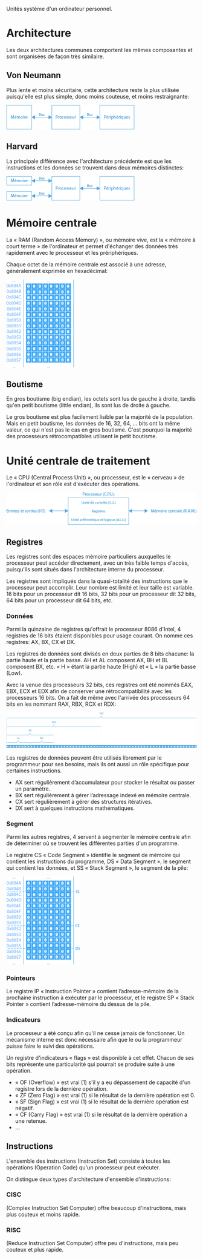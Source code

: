 Unités système d'un ordinateur personnel.

# Architecture

Les deux architectures communes comportent les mêmes composantes et sont organisées de façon très similaire.

## Von Neumann

Plus lente et moins sécuritaire, cette architecture reste la plus utilisée puisqu'elle est plus simple, donc moins couteuse, et moins restraignante:

![Von Neumann](Images/VonNeumann.png)

## Harvard

La principale différence avec l'architecture précédente est que les instructions et les données se trouvent dans deux mémoires distinctes:

![Harvard](Images/Harvard.png)

# Mémoire centrale

La « RAM (Random Access Memory) », ou mémoire vive, est la « mémoire à court terme » de l'ordinateur et permet d'échanger des données très rapidement avec le processeur et les prériphériques.

Chaque octet de la mémoire centrale est associé à une adresse, généralement exprimée en hexadécimal:

![RAM](Images/RAM.png)

## Boutisme

En gros boutisme (big endian), les octets sont lus de gauche à droite, tandis qu'en petit boutisme (little endian), ils sont lus de droite à gauche.

Le gros boutisme est plus facilement lisible par la majorité de la population. Mais en petit boutisme, les données de 16, 32, 64, ... bits ont la même valeur, ce qui n'est pas le cas en gros boutisme. C'est pourquoi la majorité des processeurs rétrocompatibles utilisent le petit boutisme.

# Unité centrale de traitement

Le « CPU (Central Process Unit) », ou processeur, est le « cerveau » de l'ordinateur et son rôle est d'exécuter des opérations.

![CPU](Images/CPU.png)

## Registres

Les registres sont des espaces mémoire particuliers auxquelles le processeur peut accéder directement, avec un très faible temps d'accès, puisqu'ils sont situés dans l'architecture interne du processeur.

Les registres sont impliqués dans la quasi-totalité des instructions que le processeur peut accomplir. Leur nombre est limité et leur taille est variable. 16 bits pour un processeur dit 16 bits, 32 bits pour un processeur dit 32 bits, 64 bits pour un processeur dit 64 bits, etc.

### Données

Parmi la quinzaine de registres qu'offrait le processeur 8086 d'Intel, 4 registres de 16 bits étaient disponibles pour usage courant. On nomme ces registres: AX, BX, CX et DX.

Les registres de données sont divisés en deux parties de 8 bits chacune: la partie haute et la partie basse. AH et AL composent AX, BH et BL composent BX, etc. « H » étant la partie haute (High) et « L » la partie basse (Low).

Avec la venue des processeurs 32 bits, ces registres ont été nommés EAX, EBX, ECX et EDX afin de conserver une rétrocompatibilité avec les processeurs 16 bits. On a fait de même avec l'arrivée des processeurs 64 bits en les nommant RAX, RBX, RCX et RDX:

![Registre](Images/Register.png)

Les registres de données peuvent être utilisés librement par le programmeur pour ses besoins, mais ils ont aussi un rôle spécifique pour certaines instructions.

- AX sert régulièrement d’accumulateur pour stocker le résultat ou passer un paramètre.
- BX sert régulièrement à gérer l’adressage indexé en mémoire centrale.
- CX sert régulièrement à gérer des structures itératives.
- DX sert à quelques instructions mathématiques.

### Segment

Parmi les autres registres, 4 servent à segmenter le mémoire centrale afin de déterminer où se trouvent les différentes parties d'un programme.

Le registre CS « Code Segment » identifie le segment de mémoire qui contient les instructions du programme, DS « Data Segment », le segment qui contient les données, et SS « Stack Segment », le segment de la pile:

![Segments](Images/Segments.png)

### Pointeurs

Le registre IP « Instruction Pointer » contient l’adresse-mémoire de la prochaine instruction à exécuter par le processeur, et le registre SP « Stack Pointer » contient l’adresse-mémoire du dessus de la pile.

### Indicateurs

Le processeur a été conçu afin qu'il ne cesse jamais de fonctionner. Un mécanisme interne est donc nécessaire afin que le ou la programmeur puisse faire le suivi des opérations.

Un registre d'indicateurs « flags » est disponible à cet effet. Chacun de ses bits représente une particularité qui pourrait se produire suite à une opération.

- « OF (Overflow) » est vrai (1) s'il y a eu dépassement de capacité d'un registre lors de la dernière opération.
- « ZF (Zero Flag) » est vrai (1) si le résultat de la dernière opération est 0.
- « SF (Sign Flag) » est vrai (1) si le résultat de la dernière opération est négatif.
- « CF (Carry Flag) » est vrai (1) si le résultat de la dernière opération a une retenue.
- ...

## Instructions

L'ensemble des instructions (Instruction Set) consiste à toutes les opérations (Operation Code) qu'un processeur peut exécuter.

On distingue deux types d'architecture d'ensemble d'instructions:

### CISC

(Complex Instruction Set Computer) offre beaucoup d'instructions, mais plus couteux et moins rapide.

### RISC

(Reduce Instruction Set Computer) offre peu d'instructions, mais peu couteux et plus rapide.
